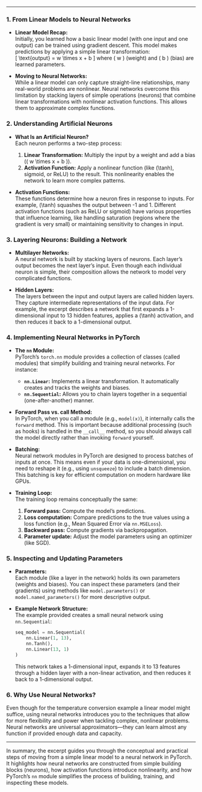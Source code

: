 
---

### 1. **From Linear Models to Neural Networks**

- **Linear Model Recap:**  
  Initially, you learned how a basic linear model (with one input and one output) can be trained using gradient descent. This model makes predictions by applying a simple linear transformation:  
  \[
  \text{output} = w \times x + b
  \]
  where \( w \) (weight) and \( b \) (bias) are learned parameters.

- **Moving to Neural Networks:**  
  While a linear model can only capture straight-line relationships, many real-world problems are nonlinear. Neural networks overcome this limitation by stacking layers of simple operations (neurons) that combine linear transformations with nonlinear activation functions. This allows them to approximate complex functions.

### 2. **Understanding Artificial Neurons**

- **What Is an Artificial Neuron?**  
  Each neuron performs a two-step process:  
  1. **Linear Transformation:** Multiply the input by a weight and add a bias (\( w \times x + b \)).
  2. **Activation Function:** Apply a nonlinear function (like \(\tanh\), sigmoid, or ReLU) to the result. This nonlinearity enables the network to learn more complex patterns.
  
- **Activation Functions:**  
  These functions determine how a neuron fires in response to inputs. For example, \(\tanh\) squashes the output between -1 and 1. Different activation functions (such as ReLU or sigmoid) have various properties that influence learning, like handling saturation (regions where the gradient is very small) or maintaining sensitivity to changes in input.

### 3. **Layering Neurons: Building a Network**

- **Multilayer Networks:**  
  A neural network is built by stacking layers of neurons. Each layer’s output becomes the next layer’s input. Even though each individual neuron is simple, their composition allows the network to model very complicated functions.

- **Hidden Layers:**  
  The layers between the input and output layers are called hidden layers. They capture intermediate representations of the input data. For example, the excerpt describes a network that first expands a 1-dimensional input to 13 hidden features, applies a \(\tanh\) activation, and then reduces it back to a 1-dimensional output.

### 4. **Implementing Neural Networks in PyTorch**

- **The `nn` Module:**  
  PyTorch’s `torch.nn` module provides a collection of classes (called modules) that simplify building and training neural networks. For instance:
  - **`nn.Linear`:** Implements a linear transformation. It automatically creates and tracks the weights and biases.
  - **`nn.Sequential`:** Allows you to chain layers together in a sequential (one-after-another) manner.

- **Forward Pass vs. **call** Method:**  
  In PyTorch, when you call a module (e.g., `model(x)`), it internally calls the `forward` method. This is important because additional processing (such as hooks) is handled in the `__call__` method, so you should always call the model directly rather than invoking `forward` yourself.

- **Batching:**  
  Neural network modules in PyTorch are designed to process batches of inputs at once. This means even if your data is one-dimensional, you need to reshape it (e.g., using `unsqueeze`) to include a batch dimension. This batching is key for efficient computation on modern hardware like GPUs.

- **Training Loop:**  
  The training loop remains conceptually the same:
  1. **Forward pass:** Compute the model’s predictions.
  2. **Loss computation:** Compare predictions to the true values using a loss function (e.g., Mean Squared Error via `nn.MSELoss`).
  3. **Backward pass:** Compute gradients via backpropagation.
  4. **Parameter update:** Adjust the model parameters using an optimizer (like SGD).

### 5. **Inspecting and Updating Parameters**

- **Parameters:**  
  Each module (like a layer in the network) holds its own parameters (weights and biases). You can inspect these parameters (and their gradients) using methods like `model.parameters()` or `model.named_parameters()` for more descriptive output.
  
- **Example Network Structure:**  
  The example provided creates a small neural network using `nn.Sequential`:

  ```python
  seq_model = nn.Sequential(
      nn.Linear(1, 13),
      nn.Tanh(),
      nn.Linear(13, 1)
  )
  ```

  This network takes a 1-dimensional input, expands it to 13 features through a hidden layer with a non-linear activation, and then reduces it back to a 1-dimensional output.

### 6. **Why Use Neural Networks?**

Even though for the temperature conversion example a linear model might suffice, using neural networks introduces you to the techniques that allow for more flexibility and power when tackling complex, nonlinear problems. Neural networks are universal approximators—they can learn almost any function if provided enough data and capacity.

---

In summary, the excerpt guides you through the conceptual and practical steps of moving from a simple linear model to a neural network in PyTorch. It highlights how neural networks are constructed from simple building blocks (neurons), how activation functions introduce nonlinearity, and how PyTorch’s `nn` module simplifies the process of building, training, and inspecting these models.
